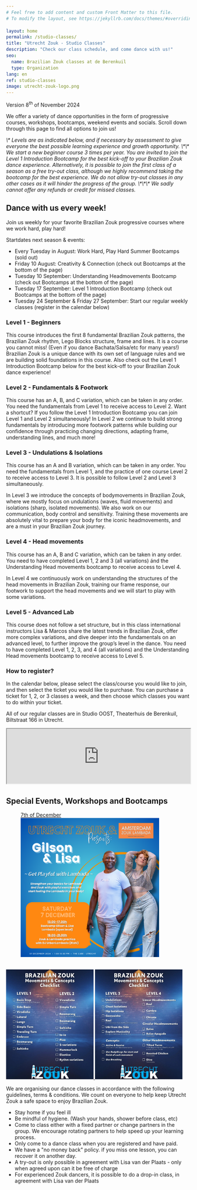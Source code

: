 ```yaml
---
# Feel free to add content and custom Front Matter to this file.
# To modify the layout, see https://jekyllrb.com/docs/themes/#overriding-theme-defaults

layout: home
permalink: /studio-classes/
title: "Utrecht Zouk - Studio Classes"
description: "Check our class schedule, and come dance with us!"
seo:
  name: Brazilian Zouk classes at de Berenkuil
  type: Organization
lang: en
ref: studio-classes
image: utrecht-zouk-logo.png
---
```


Version 8<sup>th</sup> of November 2024

We offer a variety of dance opportunities in the form of progressive courses,
workshops,
bootcamps,
weekend events and socials.
Scroll down through this page to find all options to join us!

<i>
\*
    Levels are as indicated below,
    and if necessary by assessment to give everyone the best possible learning experience and growth opportunity.
</i>

<i>
\*\*
    We start a new beginner course 3 times per year.
    You are invited to join the Level 1 Introduction Bootcamp for the best kick-off to your Brazilian Zouk dance experience.
    Alternatively,
    it is possible to join the first class of a season as a free try-out class,
    although we highly recommend taking the bootcamp for the best experience.
    We do not allow try-out classes in any other cases as it will hinder the progress of the group.
</i>

<i>
\*\*\*
    We sadly cannot offer any refunds or credit for missed classes.
</i>

<br />
<h2 class='status'>Dance with us every week!</h2>

Join us weekly for your favorite Brazilian Zouk progressive courses where we work hard,
play hard!

Startdates next season & events:
* Every Tuesday in August: Work Hard, Play Hard Summer Bootcamps (sold out)
* Friday 10 August: Creativity & Connection (check out Bootcamps at the bottom of the page)
* Tuesday 10 September: Understanding Headmovements Bootcamp (check out Bootcamps at the bottom of the page)
* Tuesday 17 September: Level 1 Introduction Bootcamp (check out Bootcamps at the bottom of the page)
* Tuesday 24 September & Friday 27 September: Start our regular weekly classes (register in the calendar below)

### Level 1 - Beginners
This course introduces the first 8 fundamental Brazilian Zouk patterns,
the Brazilian Zouk rhythm,
Lego Blocks structure,
frame and lines.
It is a course you cannot miss!
(Even if you dance Bachata/Salsa/etc for many years!)
Brazilian Zouk is a unique dance with its own set of language rules and we are building solid foundations in this course.
Also check out the Level 1 Introduction Bootcamp below for the best kick-off to your Brazilian Zouk dance experience!

### Level 2 - Fundamentals & Footwork
This course has an A,
B,
and C variation,
which can be taken in any order.
You need the fundamentals from Level 1 to receive access to Level 2.
Want a shortcut?
If you follow the Level 1 Introduction Bootcamp you can join Level 1 and Level 2 simultaneously!
In Level 2 we continue to build strong fundamentals by introducing more footwork patterns while building our confidence through practicing changing directions,
adapting frame,
understanding lines,
and much more!

### Level 3 - Undulations & Isolations
This course has an A and B variation,
which can be taken in any order.
You need the fundamentals from Level 1,
and the practice of one course Level 2 to receive access to Level 3.
It is possible to follow Level 2 and Level 3 simultaneously.

In Level 3 we introduce the concepts of bodymovements in Brazilian Zouk,
where we mostly focus on undulations (waves, fluid movements)
and isolations (sharp, isolated movements).
We also work on our communication, body control and sensitivity.
Training these movements are absolutely vital to prepare your body for the iconic headmovements, and are a must in your Brazilian Zouk journey.

### Level 4 - Head movements
This course has an A, B and C variation, which can be taken in any order.
You need to have completed Level 1, 2 and 3 (all variations) ánd the Understanding Head movements bootcamp to receive access to Level 4.

In Level 4 we continuously work on understanding the structures of the head movements in Brazilian Zouk, training our frame response, our footwork to support the head movements and we will start to play with some variations.

### Level 5 - Advanced Lab
This course does not follow a set structure, but in this class international instructors Lisa & Marcos share the latest trends in Brazilian Zouk, offer more complex variations, and dive deeper into the fundamentals on an advanced level, to further improve the group’s level in the dance.
You need to have completed Level 1,
2,
3,
and 4 (all variations) and the Understanding Head movements bootcamp to receive access to Level 5.

### How to register?
In the calendar below,
please select the class/course you would like to join,
and then select the ticket you would like to purchase.
You can purchase a ticket for 1,
2, or 3 classes a week,
and then choose which classes you want to do within your ticket.

All of our regular classes are in Studio OOST,
Theaterhuis de Berenkuil,
Biltstraat 166 in Utrecht.

<!-- src="https://www.bueno.nu/webshop/school/521/schedule?skipEmptyWeeksOnFirstLoad=YES&calendarEntryTypes=2" -->
<script src="https://cdnjs.cloudflare.com/ajax/libs/iframe-resizer/4.3.2/iframeResizer.min.js"></script>
<iframe
    id="bueno-schedule"
    src="https://www.bueno.nu/webshop/school/521/schedule?currentDate=23-09-2024&skipEmptyWeeksOnFirstLoad=NO"
    style="width: 1px; min-width: 100%"></iframe>
<script>
    iFrameResize(
        {
            log: false,
            heightCalculationMethod: 'lowestElement',
            onScroll: function() {document.getElementById('bueno-schedule').scrollIntoView({behavior: 'smooth'}); return false},
            checkOrigin: false
        },
        '#bueno-schedule'
    )
</script>


<h2 class='status'> Special Events, Workshops and Bootcamps </h2>

<section class="heros">

<figure>
<a href="https://www.bueno.nu/webshop/school/521/schedule-detail/980882">
<figcaption>
7th of December
</figcaption>
<img
alt="Gilson & Lisa - Get Playful with Lambada"
src="/events/gilson-lisa-playful-lambada.png"
height='380px'
width='380px'
/>
</a>
</figure>

</section>

<br style="clear:both">

<picture>
    <a
    href="/brazilian-zouk-movements-and-concepts-checklist-level-1-and-2.jpg"
    target="_blank"
    >
    <img
    alt='Brazilian-zouk-movements-and-concepts-checklist-level-1-and-2'
    src='/brazilian-zouk-movements-and-concepts-checklist-level-1-and-2.jpg'
    width='240px'
    />
    </a>
</picture>

<picture>
    <a
    href="/brazilian-zouk-movements-and-concepts-checklist-level-3-and-4.jpg"
    target="_blank"
    >
    <img
    alt='Brazilian-zouk-movements-and-concepts-checklist-level-3-and-4'
    src='/brazilian-zouk-movements-and-concepts-checklist-level-3-and-4.jpg'
    width='240px'
    />
    </a>
</picture>

We are organising our dance classes in accordance with the following guidelines,
terms & conditions.
We count on everyone to help keep Utrecht Zouk a safe space to enjoy Brazilian Zouk.

* Stay home if you feel ill
* Be mindful of hygiene. (Wash your hands, shower before class, etc)
* Come to class either with a fixed partner or change partners in the group. We encourage rotating partners to help speed up your learning process.
* Only come to a dance class when you are registered and have paid.
* We have a "no money back" policy. if you miss one lesson, you can recover it on another day.
* A try-out is only possible in agreement with Lisa van der Plaats - only when agreed upon can it be free of charge
* For experienced Zouk dancers, it is possible to do a drop-in class, in agreement with Lisa van der Plaats
